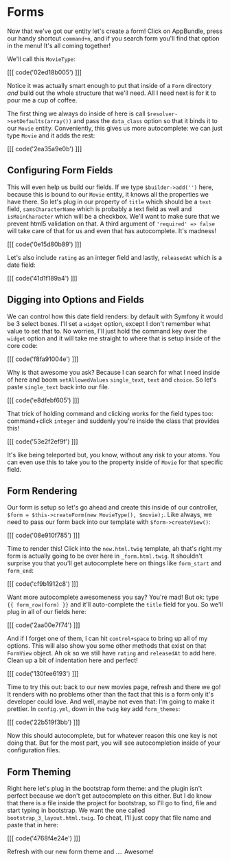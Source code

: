 # Forms

Now that we've got our entity let's create a form! Click on AppBundle, press our handy
shortcut `command+n`, and if you search form you'll find that option in the menu!
It's all coming together!

We'll call this `MovieType`:

[[[ code('02ed18b005') ]]]

Notice it was actually smart enough to put that inside of a `Form` directory *and*
build out the whole structure that we'll need. All I need next is for it to pour me
a cup of coffee.

The first thing we always do inside of here is call `$resolver->setDefaults(array())`
and pass the `data_class` option so that it binds it to our `Movie` entity. Conveniently,
this gives us more autocomplete: we can just type `Movie` and it adds the rest:

[[[ code('2ea35a9e0b') ]]]

## Configuring Form Fields

This will even help us build our fields. If we type `$builder->add('')` here, because
this is bound to our `Movie` entity, it knows all the properties we have there. So
let's plug in our property of `title` which should be a `text` field, `samsCharacterName`
which is probably a text field as well and `isMainCharacter` which will be a checkbox.
We'll want to make sure that we prevent html5 validation on that. A third argument of
`'required' => false` will take care of that for us and even that has autocomplete.
It's madness!

[[[ code('0e15d80b89') ]]]

Let's also include `rating` as an integer field and lastly, `releasedAt` which is a
date field:

[[[ code('41d1f189a4') ]]]

## Digging into Options and Fields

We can control how this date field renders: by default with Symfony it would be 3
select boxes. I'll set a `widget` option, except I don't remember what value to set
that to. No worries, I'll just hold the command key over the `widget` option and
it will take me straight to where that is setup inside of the core code:

[[[ code('f8fa91004e') ]]]

Why is that awesome you ask? Because I can search for what I need inside of here
and boom `setAllowedValues` `single_text`, `text` and `choice`. So let's paste
`single_text` back into our file.

[[[ code('e8dfebf605') ]]]

That trick of holding command and clicking works for the field types too: command+click
`integer` and suddenly you're inside the class that provides this!

[[[ code('53e2f2ef9f') ]]]

It's like being teleported but, you know, without any risk to your atoms. You can
even use this to take you to the property inside of `Movie` for that specific field. 

## Form Rendering

Our form is setup so let's go ahead and create this inside of our controller, 
`$form = $this->createForm(new MovieType(), $movie);`. Like always, we need to pass
our form back into our template with `$form->createView()`:

[[[ code('08e910f785') ]]]

Time to render this! Click into the `new.html.twig` template, ah that's right my
form is actually going to be over here in `_form.html.twig`. It shouldn't surprise
you that you'll get autocomplete here on things like `form_start` and `form_end`:

[[[ code('cf9b1912c8') ]]]

Want more autocomplete awesomeness you say? You're mad! But ok: type `{{ form_row(form) }}`
and it'll auto-complete the `title` field for you. So we'll plug in all of our fields
here:

[[[ code('2aa00e7f74') ]]]

And if I forget one of them, I can hit `control+space` to bring up all of my options.
This will also show you some other methods that exist on that `FormView` object.
Ah ok so we still have `rating` and `releasedAt` to add here. Clean up a bit of
indentation here and perfect!

[[[ code('130fee6193') ]]]

Time to try this out: back to our new movies page, refresh and there we go! It renders
with no problems other than the fact that this is a form only it's developer could
love. And well, maybe not even that: I'm going to make it prettier. In `config.yml`,
down in the `twig` key add `form_themes`:

[[[ code('22b519f3bb') ]]]

Now this should autocomplete, but for whatever reason this one key is not doing that.
But for the most part, you will see autocompletion inside of your configuration files.

## Form Theming

Right here let's plug in the bootstrap form theme: and the plugin isn't perfect because
we don't get autocomplete on this either. But I do know that there is a file inside
the project for bootstrap, so I'll go to find, file and start typing in bootstrap.
We want the one called `bootstrap_3_layout.html.twig`. To cheat, I'll just copy
that file name and paste that in here:

[[[ code('4768f4e24e') ]]]

Refresh with our new form theme and .... Awesome!
